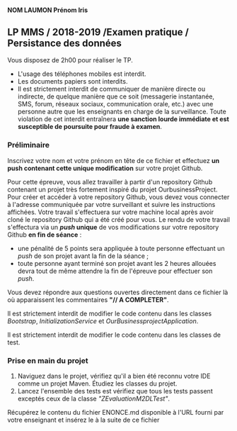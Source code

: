 #### NOM LAUMON Prénom Iris 


## LP MMS / 2018-2019 /Examen pratique / Persistance des données

Vous disposez de 2h00 pour réaliser le TP. 

- L'usage des téléphones mobiles est interdit.
- Les documents papiers sont interdits.
- Il est strictement interdit de communiquer de manière directe ou indirecte, de quelque manière que ce soit
(messagerie instantanée, SMS, forum, réseaux sociaux, communication orale, etc.) avec une personne autre
que les enseignants en charge de la surveillance.
Toute violation de cet interdit entraînera **une sanction lourde immédiate et est susceptible de poursuite
pour fraude à examen**.

### Préliminaire

Inscrivez votre nom et votre prénom en tête de ce fichier et effectuez **un push contenant cette unique modification** sur votre projet Github.

Pour cette épreuve, vous allez travailler à partir d'un repository Github contenant un projet très fortement inspiré du projet OurbusinessProject.
Pour créer et accéder à votre repository Github, vous devez vous connecter à l'adresse communiquée par votre surveillant et suivre les instructions affichées.
Votre travail s'effectuera sur votre machine local après avoir cloné le repository Github qui a été créé pour vous.
Le rendu de votre travail s'effectura via  un **_push_ unique**  de vos modifications sur votre repository Github **en fin de séance** :
- une pénalité de 5 points sera appliquée à toute personne effectuant un *push* de son projet avant la fin de la séance ;
- toute personne ayant terminé son projet avant les 2 heures allouées devra tout de même attendre la fin de l'épreuve pour effectuer son *push*.

Vous devez répondre aux questions ouvertes directement dans ce fichier là où apparaissent les commentaires **"// A COMPLETER"**.

Il est strictement interdit de modifier le code contenu dans les classes _Bootstrap_, _InitializationService_ et _OurBusinessprojectApplication_.

Il est strictement interdit de modifier le code contenu dans les classes de test.  

### Prise en main du projet

1. Naviguez dans le projet, vérifiez qu'il a bien été reconnu votre IDE comme un projet Maven. Étudiez les classes du projet.
2. Lancez l'ensemble des tests est vérifiez que tous les tests passent exceptés ceux de la classe _"ZEvaluationM2DLTest"_.

Récupérez le contenu du fichier ENONCE.md disponible à l'URL fourni par votre enseignant et insérez le à la suite de ce fichier 




